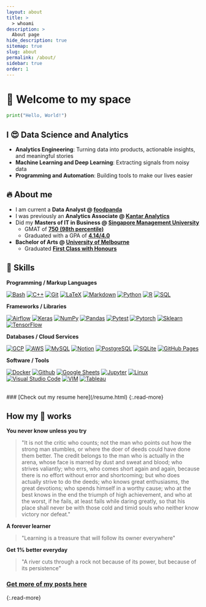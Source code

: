 ```yaml
---
layout: about 
title: >
  > whoami
description: >
  About page
hide_description: true
sitemap: true
slug: about
permalink: /about/
sidebar: true 
order: 1
---
```



# 👋 Welcome to my space

```python
print("Hello, World!")
```

## I 😍 Data Science and Analytics
- **Analytics Engineering**: Turning data into products, actionable insights, and meaningful stories
- **Machine Learning and Deep Learning**: Extracting signals from noisy data
- **Programming and Automation**: Building tools to make our lives easier


## 🔥 About me

- I am current a **Data Analyst @ [foodpanda]** <br>
- I was previously an **Analytics Associate @ [Kantar Analytics]** <br>
- Did my **Masters of IT in Business @ [Singapore Management University]** <br>
  - GMAT of **[750 (98th percentile)]()**
  - Graduated with a GPA of **[4.14/4.0]()** <br>
- **Bachelor of Arts @ [University of Melbourne]**
  - Graduated **[First Class with Honours]()**

## 🔧 Skills

**Programming / Markup Languages**
<p>
    <a href="https://github.com/search?q=user%3Acsanry+language%3Abash"><img alt="Bash" src="https://img.shields.io/badge/Bash-121011.svg?logo=gnu-bash&logoColor=white"></a>
    <a href="https://github.com/search?q=user%3Acsanry+language%3Ac"><img alt="C++" src="https://img.shields.io/badge/C++-%2300599C.svg?logo=c%2B%2B&logoColor=white"></a>
    <a href="#"><img alt="Git" src="https://img.shields.io/badge/Git-F05033.svg?logo=git&logoColor=white"></a>
    <a href="https://github.com/search?q=user%3Acsanry+language%3Atex"><img alt="LaTeX" src="https://img.shields.io/badge/LaTeX-008080.svg?logo=LaTeX&logoColor=white"></a>
    <a href="https://github.com/search?q=user%3Acsanry+language%3Amarkdown"><img alt="Markdown" src="https://img.shields.io/badge/Markdown-000000.svg?logo=markdown&logoColor=white"></a>
    <a href="https://github.com/search?q=user%3Acsanry+language%3Apython"><img alt="Python" src="https://img.shields.io/badge/Python-14354C.svg?logo=python&logoColor=white"></a>
    <a href="https://github.com/search?q=user%3Acsanry+language%3Ar"><img alt="R" src="https://img.shields.io/badge/R-276DC3.svg?logo=r&logoColor=white"></a>
    <a href="https://github.com/search?q=user%3Acsanry+language%3Asql"><img alt="SQL" src="https://custom-icon-badges.herokuapp.com/badge/SQL-025E8C.svg?logo=database&logoColor=white"></a>
</p>

**Frameworks / Libraries**
<p>
    <a href="#"><img alt="Airflow" src="https://img.shields.io/badge/Airflow-017CEE?logo=Apache%20Airflow&logoColor=white"></a>
    <a href="#"><img alt="Keras" src="https://img.shields.io/badge/Keras-D00000.svg?logo=Keras&logoColor=white"></a>
    <a href="#"><img alt="NumPy" src="https://img.shields.io/badge/Numpy-013243.svg?logo=numpy&logoColor=white"></a>
    <a href="#"><img alt="Pandas" src="https://img.shields.io/badge/Pandas-150458.svg?logo=pandas&logoColor=white"></a>
    <a href="#"><img alt="Pytest" src="https://img.shields.io/badge/Pytest-0A9EDC.svg?logo=pytest&logoColor=white"></a>
    <a href="#"><img alt="Pytorch" src="https://img.shields.io/badge/PyTorch-%23EE4C2C.svg?logo=PyTorch&logoColor=white"></a>
    <a href="#"><img alt="Sklearn" src="https://img.shields.io/badge/Sklearn-%23F7931E.svg?logo=scikit-learn&logoColor=white"></a>
    <a href="#"><img alt="TensorFlow" src="https://img.shields.io/badge/TensorFlow-FF6F00.svg?logo=TensorFlow&logoColor=white"></a>
</p>

**Databases / Cloud Services**

<p>
    <a href="#"><img alt="GCP" src="https://img.shields.io/badge/GCP-%234285F4.svg?logo=google-cloud&logoColor=white"></a>
    <a href="#"><img alt="AWS" src="https://img.shields.io/badge/AWS-FCC624?logo=amazons3&logoColor=white"></a>
    <a href="#"><img alt="MySQL" src="https://img.shields.io/badge/MySQL-00f.svg?logo=mysql&logoColor=white"></a>
    <a href="#"><img alt="Notion" src="https://img.shields.io/badge/Notion-010101.svg?logo=notion&logoColor=white"></a>
    <a href="#"><img alt="PostgreSQL" src ="https://img.shields.io/badge/PostgreSQL-316192.svg?logo=postgresql&logoColor=white"></a>
    <a href="#"><img alt="SQLite" src ="https://img.shields.io/badge/SQLite-07405e.svg?logo=sqlite&logoColor=white"></a>
    <a href="#"><img alt="GitHub Pages" src="https://img.shields.io/badge/GitHub%20Pages-327FC7.svg?logo=github&logoColor=black"></a>
</p>

**Software / Tools**
<p>
    <a href="#"><img alt="Docker" src="https://img.shields.io/badge/Docker-%230db7ed.svg?logo=docker&logoColor=white"></a>
    <a href="#"><img alt="Github" src="https://img.shields.io/badge/Github-%23121011.svg?logo=github&logoColor=white"></a>
    <a href="#"><img alt="Google Sheets" src="https://img.shields.io/badge/GSheets-34A853.svg?logo=google%20sheets&logoColor=white"></a>
    <a href="#"><img alt="Jupyter" src="https://img.shields.io/badge/Jupyter-F37626.svg?logo=Jupyter&logoColor=white"></a>
    <a href="#"><img alt="Linux" src="https://img.shields.io/badge/Linux-FCC624?logo=linux&logoColor=black"></a>
    <a href="#"><img alt="Visual Studio Code" src="https://img.shields.io/badge/VS%20Code-0078d7.svg?logo=visual-studio-code&logoColor=white"></a>    
    <a href="#"><img alt="VIM" src="https://img.shields.io/badge/VIM-%2311AB00.svg?logo=vim&logoColor=white"></a>
    <a href="#"><img alt="Tableau" src ="https://img.shields.io/badge/Tableau-023020?logo=tableau&logoColor=white"></a>
</p>
<br>
### [Check out my resume here](/resume.html)
{:.read-more}

## How my 🧠 works

**You never know unless you try**
> "It is not the critic who counts; not the man who points out how the strong man stumbles, or where the doer of deeds could have done them better. The credit belongs to the man who is actually in the arena, whose face is marred by dust and sweat and blood; who strives valiantly; who errs, who comes short again and again, because there is no effort without error and shortcoming; but who does actually strive to do the deeds; who knows great enthusiasms, the great devotions; who spends himself in a worthy cause; who at the best knows in the end the triumph of high achievement, and who at the worst, if he fails, at least fails while daring greatly, so that his place shall never be with those cold and timid souls who neither know victory nor defeat."

**A forever learner**
> "Learning is a treasure that will follow its owner everywhere"

**Get 1% better everyday**
> "A river cuts through a rock not because of its power, but because of its persistence"



### [Get more of my posts here](/posts/)
{:.read-more}


<!--author-->

<!-- Links -->
[resume]: /_layouts/resume.html
[foodpanda]: https://www.linkedin.com/company/foodpanda
[Kantar Analytics]: https://www.kantar.com/expertise/analytics 
[Singapore Management University]: https://masters.smu.edu.sg/programme/master-of-it-in-business#programmeDetails-tab
[University of Melbourne]: https://www.unimelb.edu.au/
[Hydejack]: https://hydejack.com
